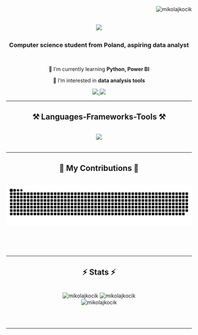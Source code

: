 <img align="right" src="https://komarev.com/ghpvc/?username=mikolajkocik&label=Profile%20views&color=0e75b6&style=flat" alt="mikolajkocik" />

<h1 align="center">
    <img src="https://readme-typing-svg.herokuapp.com/?font=Righteous&size=35&center=true&vCenter=true&width=500&height=70&duration=4000&lines=Hi+There!+👋;+I'm+Mikołaj+Kocik!;" />
</h1>

<h3 align="center">Computer science student from Poland, aspiring data analyst</h3>

<br/>

<div align="center">
  
 🌱 I’m currently learning **Python, Power BI**

 👀 I’m interested in **data analysis tools**

 </div>
 
<div align="center"> 
  <a href="mikolajkocik02@gmail.com">
    <img src="https://img.shields.io/badge/Gmail-333333?style=for-the-badge&logo=gmail&logoColor=red" />
  </a>
  <a href="[www.linkedin.com/in/mikołaj-kocik-862b46317/](https://www.linkedin.com/in/miko%C5%82aj-kocik-862b46317)" target="_blank">
    <img src="https://img.shields.io/badge/LinkedIn-0077B5?style=for-the-badge&logo=linkedin&logoColor=white" target="_blank" />
  </a>
</div>

 <hr/>
 
<h2 align="center">⚒️ Languages-Frameworks-Tools ⚒️</h2>
<br/>
<div align="center">
    <img src="https://skillicons.dev/icons?i=vscode,git,cs,python" /><br>
</div>

<br/>
<hr/>

<div align="center">
  <h2>🐍 My Contributions 🐍</h2>
  <br>
  <img alt="snake eating my contributions" src="https://raw.githubusercontent.com/salesp07/salesp07/output/github-contribution-grid-snake.svg" />
  
  <br/><br/><br/>
</div>

<hr/>

<h2 align="center">⚡ Stats ⚡</h2>
<br>
<div align=center>
  <img width=390 src="https://github-readme-stats.vercel.app/api?username=mikolajkocik&show_icons=true&locale=en" alt="mikolajkocik"/>
  <img width=390 src="https://github-readme-streak-stats.herokuapp.com/?user=mikolajkocik&" alt="mikolajkocik" />
  <br/>
  <img width=325 align="center" src="https://github-readme-stats.vercel.app/api/top-langs?username=mikolajkocik&show_icons=true&locale=en&layout=compact" alt="mikolajkocik" />
</div>

<br/><br/>

<hr/>

<br/>

<br/>
